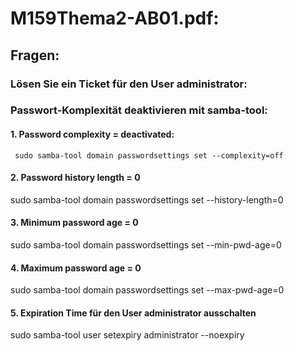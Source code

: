# M159Thema2-AB01.pdf:

## Fragen:


### Lösen Sie ein Ticket für den User administrator:


### Passwort-Komplexität deaktivieren mit samba-tool:

#### 1. Password complexity = deactivated:
```
 sudo samba-tool domain passwordsettings set --complexity=off
```

#### 2. Password history length = 0
sudo samba-tool domain passwordsettings set --history-length=0

#### 3. Minimum password age = 0
sudo samba-tool domain passwordsettings set --min-pwd-age=0

#### 4. Maximum password age = 0
sudo samba-tool domain passwordsettings set --max-pwd-age=0

#### 5. Expiration Time für den User administrator ausschalten
sudo samba-tool user setexpiry administrator --noexpiry
